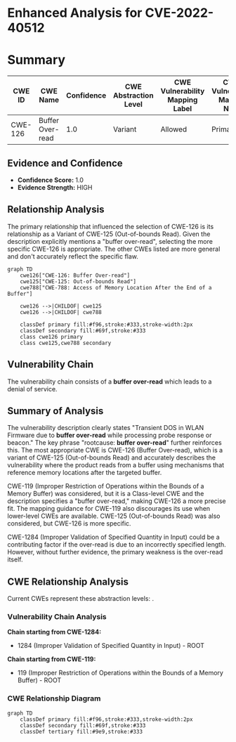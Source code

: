 # Enhanced Analysis for CVE-2022-40512

# Summary
| CWE ID | CWE Name | Confidence | CWE Abstraction Level | CWE Vulnerability Mapping Label | CWE-Vulnerability Mapping Notes |
|---|---|---|---|---|---|
| CWE-126 | Buffer Over-read | 1.0 | Variant | Allowed | Primary CWE |

## Evidence and Confidence

*   **Confidence Score:** 1.0
*   **Evidence Strength:** HIGH

## Relationship Analysis
The primary relationship that influenced the selection of CWE-126 is its relationship as a Variant of CWE-125 (Out-of-bounds Read). Given the description explicitly mentions a "buffer over-read", selecting the more specific CWE-126 is appropriate. The other CWEs listed are more general and don't accurately reflect the specific flaw.

```mermaid
graph TD
    cwe126["CWE-126: Buffer Over-read"]
    cwe125["CWE-125: Out-of-bounds Read"]
    cwe788["CWE-788: Access of Memory Location After the End of a Buffer"]
    
    cwe126 -->|CHILDOF| cwe125
    cwe126 -->|CHILDOF| cwe788
    
    classDef primary fill:#f96,stroke:#333,stroke-width:2px
    classDef secondary fill:#69f,stroke:#333
    class cwe126 primary
    class cwe125,cwe788 secondary
```

## Vulnerability Chain
The vulnerability chain consists of a **buffer over-read** which leads to a denial of service.

## Summary of Analysis
The vulnerability description clearly states "Transient DOS in WLAN Firmware due to **buffer over-read** while processing probe response or beacon." The key phrase "rootcause: **buffer over-read**" further reinforces this. The most appropriate CWE is CWE-126 (Buffer Over-read), which is a variant of CWE-125 (Out-of-bounds Read) and accurately describes the vulnerability where the product reads from a buffer using mechanisms that reference memory locations after the targeted buffer.

CWE-119 (Improper Restriction of Operations within the Bounds of a Memory Buffer) was considered, but it is a Class-level CWE and the description specifies a "buffer over-read," making CWE-126 a more precise fit. The mapping guidance for CWE-119 also discourages its use when lower-level CWEs are available. CWE-125 (Out-of-bounds Read) was also considered, but CWE-126 is more specific.

CWE-1284 (Improper Validation of Specified Quantity in Input) could be a contributing factor if the over-read is due to an incorrectly specified length. However, without further evidence, the primary weakness is the over-read itself.


## CWE Relationship Analysis

Current CWEs represent these abstraction levels: .


### Vulnerability Chain Analysis

**Chain starting from CWE-1284:**
- 1284 (Improper Validation of Specified Quantity in Input) - ROOT


**Chain starting from CWE-119:**
- 119 (Improper Restriction of Operations within the Bounds of a Memory Buffer) - ROOT



### CWE Relationship Diagram

```mermaid
graph TD
    classDef primary fill:#f96,stroke:#333,stroke-width:2px
    classDef secondary fill:#69f,stroke:#333
    classDef tertiary fill:#9e9,stroke:#333
```